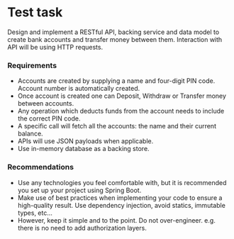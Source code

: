 # Test task

Design and implement a RESTful API, backing service and data model to create bank accounts
and transfer money between them. Interaction with API will be using HTTP requests.

### Requirements
* Accounts are created by supplying a name and four-digit PIN code. Account number is automatically created.
* Once account is created one can Deposit, Withdraw or Transfer money between accounts.
* Any operation which deducts funds from the account needs to include the correct PIN code.
* A specific call will fetch all the accounts: the name and their current balance.
* APIs will use JSON payloads when applicable.
* Use in-memory database as a backing store.

### Recommendations
* Use any technologies you feel comfortable with, but it is recommended you set up your project using Spring Boot.
* Make use of best practices when implementing your code to ensure a high-quality result. Use dependency injection, avoid statics, immutable types, etc…
* However, keep it simple and to the point. Do not over-engineer. e.g. there is no need to add authorization layers.